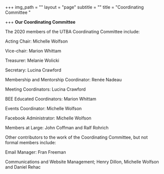 +++
img_path = ""
layout = "page"
subtitle = ""
title = "Coordinating Committee "

+++
**Our Coordinating Committee**

The 2020 members of the UTBA Coordinating Committee include:

Acting Chair: Michelle Wolfson

Vice-chair: Marion Whittam

Treasurer: Melanie Wolicki

Secretary: Lucina Crawford

Membership and Mentorship Coordinator: Renée Nadeau

Meeting Coordinators: Lucina Crawford 

BEE Educated Coordinators: Marion Whittam

Events Coordinator: Michelle Wolfson

Facebook Administrator: Michelle Wolfson

Members at Large: John Coffman and Ralf Rohrich

Other contributors to the work of the Coordinating Committee, but not formal members include:

Email Manager: Fran Freeman

Communications and Website Management; Henry Dillon, Michelle Wolfson and Daniel Rehac